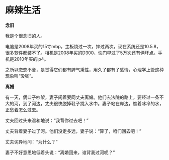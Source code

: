 # 麻辣生活

**念旧**

我是个很念旧的人。 

电脑是2008年买的15寸mbp，主板烧过一次，摔过两次，现在系统还是10.5.8，很多软件都装不了。相机是2008年买的D300，快门早过了5万次还有俩坏点。手机是2010年买的ip4。 

之所以恋恋不舍，是觉得它们都有脾气秉性，用久了都有了感情，心理学上管这种现象叫“没钱”。 

**离婚**

有一天，俩口子吵架，妻子闹着要同丈夫离婚。他们去法院的路上，要经过一条不大的河，到了河边，丈夫很快脱掉鞋子跳入水中。妻子站在岸边，瞧着冰冷的水，正愁着怎么过去。 

丈夫回过头来温和地说：“我背你过去吧！” 

丈夫背着妻子过了河。他们没走多远，妻子说：“算了，咱们回去吧！” 

丈夫诧异地问：“为什么？” 

妻子不好意思地低着头说：“离婚回来，谁背我过河呢？”
